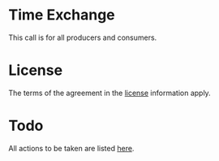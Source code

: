 # Time Exchange
This call is for all producers and consumers.

# License
The terms of the agreement in the [license](LICENSE.md) information apply.

# Todo
All actions to be taken are listed [here](issues).
